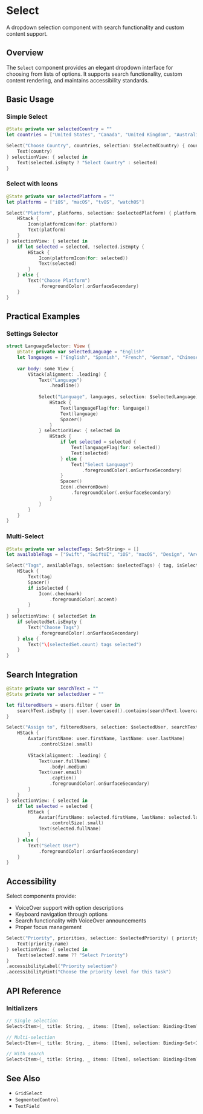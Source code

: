 # Select

A dropdown selection component with search functionality and custom content support.

## Overview

The `Select` component provides an elegant dropdown interface for choosing from lists of options. It supports search functionality, custom content rendering, and maintains accessibility standards.

## Basic Usage

### Simple Select

```swift
@State private var selectedCountry = ""
let countries = ["United States", "Canada", "United Kingdom", "Australia"]

Select("Choose Country", countries, selection: $selectedCountry) { country, _ in
    Text(country)
} selectionView: { selected in
    Text(selected.isEmpty ? "Select Country" : selected)
}
```

### Select with Icons

```swift
@State private var selectedPlatform = ""
let platforms = ["iOS", "macOS", "tvOS", "watchOS"]

Select("Platform", platforms, selection: $selectedPlatform) { platform, _ in
    HStack {
        Icon(platformIcon(for: platform))
        Text(platform)
    }
} selectionView: { selected in
    if let selected = selected, !selected.isEmpty {
        HStack {
            Icon(platformIcon(for: selected))
            Text(selected)
        }
    } else {
        Text("Choose Platform")
            .foregroundColor(.onSurfaceSecondary)
    }
}
```

## Practical Examples

### Settings Selector

```swift
struct LanguageSelector: View {
    @State private var selectedLanguage = "English"
    let languages = ["English", "Spanish", "French", "German", "Chinese"]
    
    var body: some View {
        VStack(alignment: .leading) {
            Text("Language")
                .headline()
            
            Select("Language", languages, selection: $selectedLanguage) { language, _ in
                HStack {
                    Text(languageFlag(for: language))
                    Text(language)
                    Spacer()
                }
            } selectionView: { selected in
                HStack {
                    if let selected = selected {
                        Text(languageFlag(for: selected))
                        Text(selected)
                    } else {
                        Text("Select Language")
                            .foregroundColor(.onSurfaceSecondary)
                    }
                    Spacer()
                    Icon(.chevronDown)
                        .foregroundColor(.onSurfaceSecondary)
                }
            }
        }
    }
}
```

### Multi-Select

```swift
@State private var selectedTags: Set<String> = []
let availableTags = ["Swift", "SwiftUI", "iOS", "macOS", "Design", "Architecture"]

Select("Tags", availableTags, selection: $selectedTags) { tag, isSelected in
    HStack {
        Text(tag)
        Spacer()
        if isSelected {
            Icon(.checkmark)
                .foregroundColor(.accent)
        }
    }
} selectionView: { selectedSet in
    if selectedSet.isEmpty {
        Text("Choose Tags")
            .foregroundColor(.onSurfaceSecondary)
    } else {
        Text("\(selectedSet.count) tags selected")
    }
}
```

## Search Integration

```swift
@State private var searchText = ""
@State private var selectedUser = ""

let filteredUsers = users.filter { user in
    searchText.isEmpty || user.lowercased().contains(searchText.lowercased())
}

Select("Assign to", filteredUsers, selection: $selectedUser, searchText: $searchText) { user, _ in
    HStack {
        Avatar(firstName: user.firstName, lastName: user.lastName)
            .controlSize(.small)
        
        VStack(alignment: .leading) {
            Text(user.fullName)
                .body(.medium)
            Text(user.email)
                .caption()
                .foregroundColor(.onSurfaceSecondary)
        }
    }
} selectionView: { selected in
    if let selected = selected {
        HStack {
            Avatar(firstName: selected.firstName, lastName: selected.lastName)
                .controlSize(.small)
            Text(selected.fullName)
        }
    } else {
        Text("Select User")
            .foregroundColor(.onSurfaceSecondary)
    }
}
```

## Accessibility

Select components provide:
- VoiceOver support with option descriptions
- Keyboard navigation through options
- Search functionality with VoiceOver announcements
- Proper focus management

```swift
Select("Priority", priorities, selection: $selectedPriority) { priority, _ in
    Text(priority.name)
} selectionView: { selected in
    Text(selected?.name ?? "Select Priority")
}
.accessibilityLabel("Priority selection")
.accessibilityHint("Choose the priority level for this task")
```

## API Reference

### Initializers

```swift
// Single selection
Select<Item>(_ title: String, _ items: [Item], selection: Binding<Item?>, content: @escaping (Item, Bool) -> Content, selectionView: @escaping (Item?) -> SelectionContent)

// Multi-selection
Select<Item>(_ title: String, _ items: [Item], selection: Binding<Set<Item>>, content: @escaping (Item, Bool) -> Content, selectionView: @escaping (Set<Item>) -> SelectionContent)

// With search
Select<Item>(_ title: String, _ items: [Item], selection: Binding<Item?>, searchText: Binding<String>, content: @escaping (Item, Bool) -> Content, selectionView: @escaping (Item?) -> SelectionContent)
```

## See Also

- ``GridSelect``
- ``SegmentedControl``
- ``TextField``